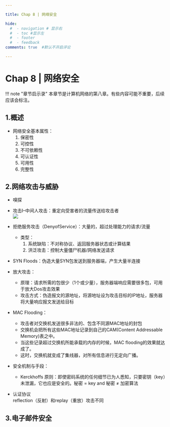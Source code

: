 ```yaml
---

title: Chap 8 | 网络安全

hide:
  #  - navigation # 显示右
  #  - toc #显示左
  #  - footer
  #  - feedback  
comments: true  #默认不开启评论

---
```

<h1 id="欢迎">Chap 8 | 网络安全</h1>
!!! note "章节启示录"
    <!-- === "Tab 1" -->
        <!-- Markdown **content**. -->
    <!-- === "Tab 2"
        More Markdown **content**. -->
    本章节是计算机网络的第八章。有些内容可能不重要，后续应该会标注。

## 1.概述

* 网络安全基本属性：
    1. 保密性
    2. 可控性
    3. 不可依赖性
    4. 可认证性
    5. 可用性
    6. 完整性

## 2.网络攻击与威胁

* 嗅探

* 攻击I–中间人攻击：重定向受害者的流量传送给攻击者      
    ![](./img/137.png)

* 拒绝服务攻击（DenyofService）：大量的，超过处理能力的请求/流量
    * 类型：
        1. 系统缺陷：不对称协议、返回服务器状态或计算结果
        2. 洪泛攻击：控制大量僵尸机器/网络发送请求

* SYN Floods：伪造大量SYN包发送到服务器端，产生大量半连接

* 放大攻击：
    * 原理：请求所需的包很少（1个或少量），服务器端响应需要很多包，可用于放大Dos攻击效果
    * 攻击方式：伪造报文的源地址，将源地址设为攻击目标的IP地址，服务器将大量响应报文发送给目标

* MAC Flooding：
    * 攻击者对交换机发送很多非法的、包含不同源MAC地址的封包
    * 交换机会把所有这些MAC地址记录到自己的CAM(Content Addressable Memory)表之中。
    * 当这些记录超过交换机所能承载的内存的时候，MAC flooding的效果就达成了。
    * 这时，交换机就变成了集线器，对所有信息进行无定向广播。

* 安全机制与手段：
    *  Kerckhoffs 原则：即使密码系统的任何细节已为人悉知，只要密钥（key）未泄漏，它也应是安全的。秘密 = key and  秘密 ≠ 加密算法



* 认证协议  
    reflection（反射）和replay（重放）攻击不同


## 3.电子邮件安全
